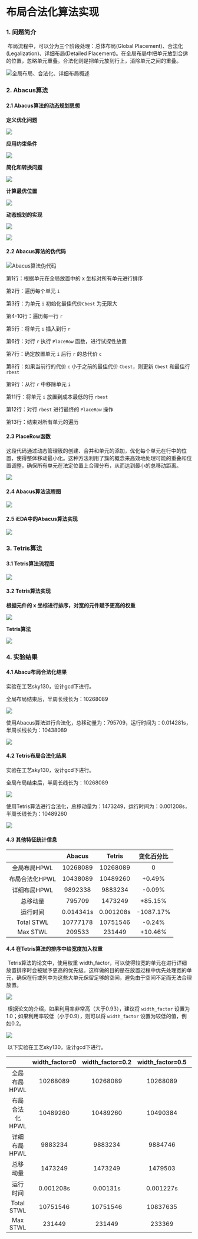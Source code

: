 # 布局合法化算法实现

### 1. 问题简介

​    布局流程中，可以分为三个阶段处理：总体布局(Global Placement)、合法化(Legalization)、详细布局(Detailed Placement)。在全局布局中把单元放到合适的位置，忽略单元重叠。合法化则是把单元放到行上，消除单元之间的重叠。

![全局布局、合法化、详细布局概述](images\1.png)

### 2. Abacus算法

#### 2.1 Abacus算法的动态规划思想

**定义优化问题**

![](images\3.png)

**应用约束条件**

![](images\4.png)

**简化和转换问题**

![](images\5.png)

**计算最优位置**

![](images\6.png)

**动态规划的实现**

![](images\7.png)

![](images\8.png)

#### 2.2 Abacus算法的伪代码

![Abacus算法伪代码](images\2.png)

第1行：根据单元在全局放置中的 x 坐标对所有单元进行排序

第2行：遍历每个单元 `i`

第3行：为单元 `i` 初始化最佳代价`Cbest` 为无限大

第4-10行：遍历每一行 `r`

第5行：将单元 `i` 插入到行 `r`

第6行：对行 `r` 执行 `PlaceRow` 函数，进行试探性放置

第7行：确定放置单元 `i` 后行 `r` 的总代价 `c`

第8行：如果当前行的代价 `c` 小于之前的最佳代价 `Cbest`，则更新 `Cbest` 和最佳行 `rbest`

第9行：从行 `r` 中移除单元 `i`

第11行：将单元 `i` 放置到成本最低的行 `rbest`

第12行：对行 `rbest` 进行最终的 `PlaceRow` 操作

第13行：结束对所有单元的遍历

#### 2.3 PlaceRow函数

​    这段代码通过动态管理簇的创建、合并和单元的添加，优化每个单元在行中的位置，使得整体移动最小化。这种方法利用了簇的概念来高效地处理可能的重叠和位置调整，确保所有单元在法定位置上合理分布，从而达到最小的总移动距离。

![](images\9.png)

#### 2.4 Abacus算法流程图

![](images\Abacus算法流程图.png)

#### 2.5 iEDA中的Abacus算法实现

![](images\10.png)

### 3. Tetris算法

#### 3.1 Tetris算法流程图

![](images\Tetris算法流程图.png)

#### 3.2 Tetris算法实现

**根据元件的 x 坐标进行排序，对宽的元件赋予更高的权重**

![](images\11.png)

**Tetris算法**

![](images\12.png)

### 4. 实验结果

#### 4.1 Abacu布局合法化结果

实验在工艺sky130，设计gcd下进行。

全局布局结束后，半周长线长为：10268089

![](images\13.png)

使用Abacus算法进行合法化，总移动量为：795709，运行时间为：0.014281s，半周长线长为：10438089

![](images\14.png)

#### 4.2 Tetris布局合法化结果

实验在工艺sky130，设计gcd下进行。

全局布局结束后，半周长线长为：10268089

![](images\15.png)

使用Tetris算法进行合法化，总移动量为：1473249，运行时间为：0.001208s，半周长线长为：10489260

![](images\16.png)

#### 4.3 其他特征统计信息

|                |  Abacus   |  Tetris   | 变化百分比 |
| :------------: | :-------: | :-------: | :--------: |
|  全局布局HPWL  | 10268089  | 10268089  |     0      |
| 布局合法化HPWL | 10438089  | 10489260  |   +0.49%   |
|  详细布局HPWL  |  9892338  |  9883234  |   -0.09%   |
|    总移动量    |  795709   |  1473249  |  +85.15%   |
|    运行时间    | 0.014341s | 0.001208s | -1087.17%  |
|   Total STWL   | 10777178  | 10751546  |   -0.24%   |
|    Max STWL    |  209533   |  231449   |  +10.46%   |

#### 4.4 在Tetris算法的排序中给宽度加入权重

​    Tetris算法的论文中，使用权重 width_factor，可以使得较宽的单元在进行详细放置排序时会被赋予更高的优先级。这样做的目的是在放置过程中优先处理宽的单元，确保在行或列中为这些大单元保留足够的空间，避免由于空间不足而无法合理放置。

![](images\17.png)

​    根据论文的介绍，如果利用率非常高（大于0.93），建议将 `width_factor` 设置为1.0；如果利用率较低（小于0.9），则可以将 `width_factor` 设置为较低的值，例如0.2。

![](images\18.png)

​    以下实验在工艺sky130，设计gcd下进行。

|                | width_factor=0 | width_factor=0.2 | width_factor=0.5 | width_factor=1.0 |
| :------------: | :------------: | :--------------: | :--------------: | :--------------: |
|  全局布局HPWL  |    10268089    |     10268089     |     10268089     |     10268089     |
| 布局合法化HPWL |    10489260    |     10489260     |     10490384     |     10522030     |
|  详细布局HPWL  |    9883234     |     9883234      |     9884746      |     9883938      |
|    总移动量    |    1473249     |     1473249      |     1479503      |     1499905      |
|    运行时间    |   0.001208s    |     0.00131s     |    0.001227s     |    0.001305s     |
|   Total STWL   |    10751546    |     10751546     |     10837635     |     10932737     |
|    Max STWL    |     231449     |      231449      |      233369      |      233369      |
